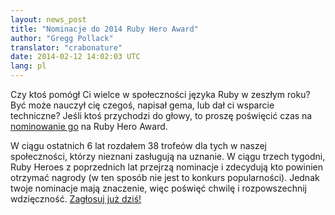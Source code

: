 ```yaml
---
layout: news_post
title: "Nominacje do 2014 Ruby Hero Award"
author: "Gregg Pollack"
translator: "crabonature"
date: 2014-02-12 14:02:03 UTC
lang: pl
---
```


Czy ktoś pomógł Ci wielce w społeczności języka Ruby w zeszłym roku? Być może
nauczył cię czegoś, napisał gema, lub dał ci wsparcie techniczne? Jeśli ktoś
przychodzi do głowy, to proszę poświęcić czas na
[nominowanie go](http://rubyheroes.com/) na Ruby Hero Award.

W ciągu ostatnich 6 lat rozdałem 38 trofeów dla tych w naszej społeczności,
którzy nieznani zasługują na uznanie. W ciągu trzech tygodni, Ruby Heroes z
poprzednich lat przejrzą nominacje i zdecydują kto powinien otrzymać
nagrody (w ten sposób nie jest to konkurs popularności). Jednak twoje nominacje
mają znaczenie, więc poświęć chwilę i rozpowszechnij wdzięczność.
[Zagłosuj już dziś!](Http://rubyheroes.com/)
